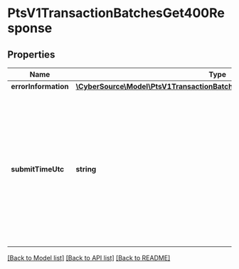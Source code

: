 # PtsV1TransactionBatchesGet400Response

## Properties
Name | Type | Description | Notes
------------ | ------------- | ------------- | -------------
**errorInformation** | [**\CyberSource\Model\PtsV1TransactionBatchesGet400ResponseErrorInformation**](PtsV1TransactionBatchesGet400ResponseErrorInformation.md) |  | [optional] 
**submitTimeUtc** | **string** | Time of request in UTC. &#x60;Format: YYYY-MM-DDThh:mm:ssZ&#x60;  Example 2016-08-11T22:47:57Z equals August 11, 2016, at 22:47:57 (10:47:57 p.m.). The T separates the date and the time. The Z indicates UTC. | [optional] 

[[Back to Model list]](../README.md#documentation-for-models) [[Back to API list]](../README.md#documentation-for-api-endpoints) [[Back to README]](../README.md)


